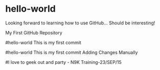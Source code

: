 hello-world
===========
Looking forward to learning how to use GitHub...
Should be interesting!

My First GitHub Repository

#hello-world
This is my first commit

#hello-world
This is my first commit
Adding Changes Manually

#I love to geek out and party - N9K Training-23/SEP/15
